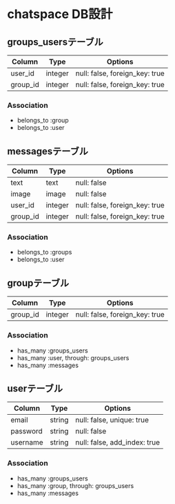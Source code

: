 # chatspace DB設計

## groups_usersテーブル
|Column|Type|Options|
|------|----|-------|
|user_id|integer|null: false, foreign_key: true|
|group_id|integer|null: false, foreign_key: true|

### Association
- belongs_to :group
- belongs_to :user

## messagesテーブル
|Column|Type|Options|
|------|----|-------|
|text|text|null: false|
|image|image|null: false|
|user_id|integer|null: false, foreign_key: true|
|group_id|integer|null: false, foreign_key: true|

### Association
- belongs_to :groups
- belongs_to :user

## groupテーブル
|Column|Type|Options|
|------|----|-------|
|group_id|integer|null: false, foreign_key: true|

### Association
- has_many :groups_users
- has_many :user, through: groups_users
- has_many :messages

## userテーブル
|Column|Type|Options|
|------|----|-------|
|email|string|null: false, unique: true|
|password|string|null: false|
|username|string|null: false, add_index: true|


### Association
- has_many :groups_users
- has_many :group, through: groups_users
- has_many :messages

